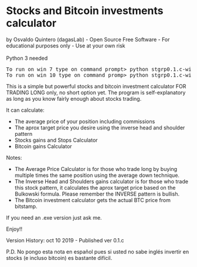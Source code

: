 <h1>Stocks and Bitcoin investments calculator</h1>
<div>by Osvaldo Quintero (dagasLab)
- Open Source Free Software - For educational purposes only - Use at your own risk</div>
<div>
  <br>
Python 3 needed
  <br>
</div>
<div>
<pre>
To run on win 7 type on command prompt> python stgrp0.1.c-win7.py
To run on win 10 type on command promp> python stgrp0.1.c-win10.py
</pre>
<p>
This is a simple but powerful stocks and bitcoin investment calculator FOR TRADING LONG only, no short option yet.
The program is self-explanatory as long as you know fairly enough about stocks trading.
</p>
<p>
It can calculate:
  <ul>
    <li>The average price of your position including commissions</li>
    <li>The aprox target price you desire using the inverse head and shoulder pattern</li>
    <li>Stocks gains and Stops Calculator</li>
    <li>Bitcoin gains Calculator</li>
  </ul>
</p>
<p>
Notes:</p>
<div>
<ul>
  <li>The Average Price Calculator is for those who trade long by buying multiple times the same position using the average down technique.</li>
  <li>The Inverse Head and Shoulders gains calculator is for those who trade this stock pattern, it calculates the aprox target price based on the Bulkowski formula. Please remember the INVERSE pattern is bullish. </li>
  <li>The Bitcoin investment calculator gets the actual BTC price from bitstamp.</li>
</ul>
</div>
<p>
If you need an .exe version just ask me.  
</p>
<p>
Enjoy!!
</p>
<p>
<p>
Version History: 
oct 10 2019 - Published ver 0.1.c
</p>
P.D. No pongo esta nota en español pues si usted no sabe inglés invertir en stocks (e incluso bitcoin) es bastante difícil.</p>
</div>


